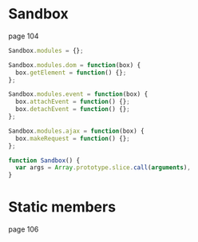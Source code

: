# Sandbox

page 104
```javascript
Sandbox.modules = {};

Sandbox.modules.dom = function(box) {
  box.getElement = function() {};
};

Sandbox.modules.event = function(box) {
  box.attachEvent = function() {};
  box.detachEvent = function() {};
};

Sandbox.modules.ajax = function(box) {
  box.makeRequest = function() {};
};

function Sandbox() {
  var args = Array.prototype.slice.call(arguments),
}
```

# Static members
page 106
